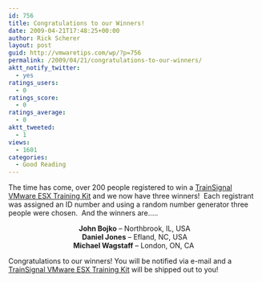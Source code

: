 ```yaml
---
id: 756
title: Congratulations to our Winners!
date: 2009-04-21T17:48:25+00:00
author: Rick Scherer
layout: post
guid: http://vmwaretips.com/wp/?p=756
permalink: /2009/04/21/congratulations-to-our-winners/
aktt_notify_twitter:
  - yes
ratings_users:
  - 0
ratings_score:
  - 0
ratings_average:
  - 0
aktt_tweeted:
  - 1
views:
  - 1601
categories:
  - Good Reading
---
```

The time has come, over 200 people registered to win a <a href="http://www.trainsignal.com/VMware-ESX-Server-Training-P14.aspx" target="_blank">TrainSignal VMware ESX Training Kit</a> and we now have three winners!  Each registrant was assigned an ID number and using a random number generator three people were chosen.  And the winners are&#8230;..

<p style="text-align: center;">
  <strong>John Bojko</strong> &#8211; Northbrook, IL, USA<br /> <strong>Daniel Jones</strong> &#8211; Efland, NC, USA<br /> <strong>Michael Wagstaff</strong> &#8211; London, ON, CA 
</p>

<p style="text-align: left;">
  Congratulations to our winners! You will be notified via e-mail and a <a href="http://www.trainsignal.com/VMware-ESX-Server-Training-P14.aspx" target="_blank">TrainSignal VMware ESX Training Kit</a> will be shipped out to you!
</p>